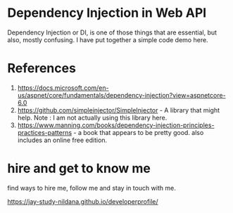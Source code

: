 # Dependency Injection in Web API

Dependency Injection or DI, is one of those things that are essential, but also, mostly confusing. I have put together a simple code demo here.

# References

1. https://docs.microsoft.com/en-us/aspnet/core/fundamentals/dependency-injection?view=aspnetcore-6.0
1. https://github.com/simpleinjector/SimpleInjector - A library that might help. Note : I am not actually using this library here.
1. https://www.manning.com/books/dependency-injection-principles-practices-patterns - a book that appears to be pretty good. also includes an online free edition.

# hire and get to know me

find ways to hire me, follow me and stay in touch with me.

https://jay-study-nildana.github.io/developerprofile/